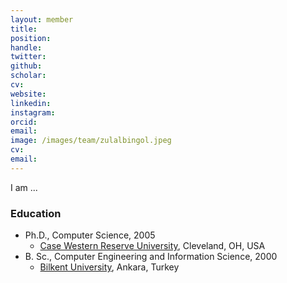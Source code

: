 ```yaml
---
layout: member
title: 
position: 
handle: 
twitter:
github: 
scholar: 
cv: 
website: 
linkedin: 
instagram:
orcid: 
email: 
image: /images/team/zulalbingol.jpeg
cv: 
email: 
---
```


I am ...

### Education

- Ph.D., Computer Science, 2005
  - [Case Western Reserve University](https://engineering.case.edu/computer-and-data-sciences), Cleveland, OH, USA
- B. Sc., Computer Engineering and Information Science, 2000
  - [Bilkent University](http://www.cs.bilkent.edu.tr/), Ankara, Turkey



